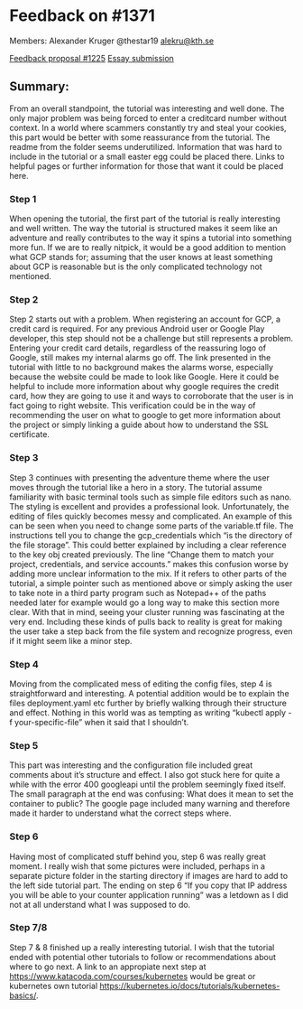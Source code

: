 
# Feedback on #1371
Members:
Alexander Kruger @thestar19 alekru@kth.se

[Feedback proposal #1225](https://github.com/KTH/devops-course/pull/1225)
[Essay submission](https://github.com/KTH/devops-course/pull/1371)
## Summary:
From an overall standpoint, the tutorial was interesting and well done. The only major problem was being forced to enter a creditcard number without context. In a world where scammers constantly try and steal your cookies, this part would be better with some reassurance from the tutorial. 
The readme from the folder seems underutilized. Information that was hard to include in the tutorial or a small easter egg could be placed there. Links to helpful pages or further information for those that want it could be placed here.
### Step 1
When opening the tutorial, the first part of the tutorial is really interesting and well written. The way the tutorial is structured makes it seem like an adventure and really contributes to the way it spins a tutorial into something more fun. If we are to really nitpick, it would be a good addition to mention what GCP stands for; assuming that the user knows at least something about GCP is reasonable but is the only complicated technology not mentioned.
### Step 2
Step 2 starts out with a problem. When registering an account for GCP, a credit card is required. For any previous Android user or Google Play developer, this step should not be a challenge but still represents a problem. Entering your credit card details, regardless of the reassuring logo of Google, still makes my internal alarms go off. The link presented in the tutorial with little to no background makes the alarms worse, especially because the website could be made to look like Google. Here it could be helpful to include more information about why google requires the credit card, how they are going to use it and ways to corroborate that the user is in fact going to right website. This verification could be in the way of recommending the user on what to google to get more information about the project or simply linking a guide about how to understand the SSL certificate.
### Step 3
Step 3 continues with presenting the adventure theme where the user moves through the tutorial like  a hero in a story. The tutorial assume familiarity with basic terminal tools such as simple file editors such as nano. The styling is excellent and provides a professional look. Unfortunately, the editing of files quickly becomes messy and complicated. An example of this can be seen when you need to change some parts of the variable.tf file. The instructions tell you to change the gcp_credentials which “is the directory of the file storage”. This could better explained by including a clear reference to the key obj created previously. The line “Change them to match your project, credentials, and service accounts.” makes this confusion worse by adding more unclear information to the mix. If it refers to other parts of the tutorial, a simple pointer such as mentioned above or simply asking the user to take note in a third party program such as Notepad++ of the paths needed later for example would go a long way to make this section more clear.
With that in mind, seeing your cluster running was fascinating at the very end. Including these kinds of pulls back to reality is great for making the user take a step back from the file system and recognize progress, even if it might seem like a minor step.
### Step 4
Moving from the complicated mess of editing the config files, step 4 is straightforward and interesting. A potential addition would be to explain the files deployment.yaml etc further by briefly walking through their structure and effect. Nothing in this world was as tempting as writing “kubectl apply -f your-specific-file”  when it said that I shouldn’t.
### Step 5
This part was interesting and the configuration file included great comments about it’s structure and effect. I also got stuck here for quite a while with the error 400 googleapi until the problem seemingly fixed itself. The small paragraph at the end was confusing: What does it mean to set the container to public? The google page included many warning and therefore made it harder to understand what the correct steps where. 
### Step 6
Having most of complicated stuff behind you, step 6 was really great moment. I really wish that some pictures were included, perhaps in a separate picture folder in the starting directory if images are hard to add to the left side tutorial part.  The ending on step 6 “If you copy that IP address you will be able to your counter application running” was a letdown as I did not at all understand what I was supposed to do.
### Step 7/8
Step 7 & 8 finished up a really interesting tutorial. I wish that the tutorial ended with potential other tutorials to follow or recommendations about where to go next. A link to an appropiate next step at https://www.katacoda.com/courses/kubernetes would be great or kubernetes own tutorial https://kubernetes.io/docs/tutorials/kubernetes-basics/. 

